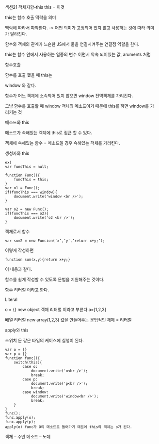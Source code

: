 
섹션21 객체지향-this
this  = 이것


this는 함수 호출 맥락을 의미

맥락에 따라서 파악한다. -> 어떤 의미가 고정되어 있지 않고 사용하는 것에 따라 의미가 달라진다.

함수와 객체의 관계가 느슨한 JS에서 둘을 연결시켜주는 연결점 역할을 한다.

this는 함수 안에서 사용하는 일종의 변수 이면서 약속 되어있는 값, aruments 처럼 

함수호출

함수를 호출 했을 때 this는 

window 와 같다.

함수가 어느 객체에 소속되어 있지 않으면 window 전역객체를 가리킨다.

그냥 함수를 호출할 때 window 객체의 메소드이기 때문에 this를 하면 window를 가리키는 것

메소드와 this

메소드가 속해있는 객체에 this로 접근 할 수 있다. 

객체에 속해있는 함수 = 메소드일 경우 속해있는 객체를 가리킨다.

생성자와 this
```
ex)
var funcThis = null; 
 
function Func(){
    funcThis = this;
}
var o1 = Func();
if(funcThis === window){
    document.write('window <br />');
}
 
var o2 = new Func();
if(funcThis === o2){
    document.write('o2 <br />');
}
```


객체로서 함수
```
var sum2 = new Funcion(‘x’,’y’,’return x+y;’);
```
이렇게 작성하면 
```
function sum(x,y){return x+y;}
```
이 내용과 같다.

함수를 쉽게 작성할 수 있도록 문법을 지원해주는 것이다.

함수 리터럴 이라고 한다.

Literal


o = {}
new object
객체 리터럴 이라고 부른다 
a=[1,2,3] 

배열 리터럴
new array(1,2,3)
값을 만들어주는 문법적인 체제 = 리터럴

apply와 this

스위치 문
같은 타입의 케이스에 실행이 된다.
```
var o = {}
var p = {}
function func(){
    switch(this){
        case o:
            document.write('o<br />');
            break;
        case p:
            document.write('p<br />');
            break;
        case window:
            document.write('window<br />');
            break;          
    }
}
func();
func.apply(o);
func.apply(p);
apply(o) func가 O의 메소드로 들어가기 때문에 this의 객체는 o가 된다.
```
객체 – 주인
메소드 – 노예
